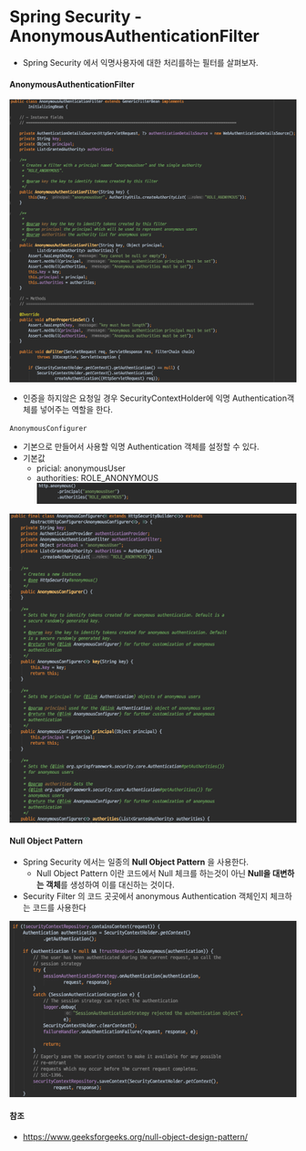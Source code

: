 # Spring Security - AnonymousAuthenticationFilter
- Spring Security 에서 익명사용자에 대한 처리를하는 필터를 살펴보자.

#### AnonymousAuthenticationFilter

![AnonymousAuthenticationFilter](./images/AnonymousAuthenticationFilter.png)

- 인증을 하지않은 요청일 경우 SecurityContextHolder에 익명 Authentication객체를 넣어주는 역할을 한다.

`AnonymousConfigurer`
- 기본으로 만들어서 사용할 익명 Authentication 객체를 설정할 수 있다.
- 기본값
    - pricial: anonymousUser
    - authorities: ROLE_ANONYMOUS
![AnoymousAuthenticationConfig](./images/AnoymousAuthenticationConfig.png)

![AnonymousConfigurer](./images/AnonymousConfigurer.png)

#### Null Object Pattern
- Spring Security 에서는 일종의 **Null Object Pattern** 을 사용한다.
    - Null Object Pattern 이란 코드에서 Null 체크를 하는것이 아닌 **Null을 대변하는 객체**를 생성하여 이를 대신하는 것이다.
- Security Filter 의 코드 곳곳에서 anonymous Authentication 객체인지 체크하는 코드를 사용한다

![SecurityNullObjectPattern](./images/SecurityNullObjectPattern.png)

#### 참조
- https://www.geeksforgeeks.org/null-object-design-pattern/
